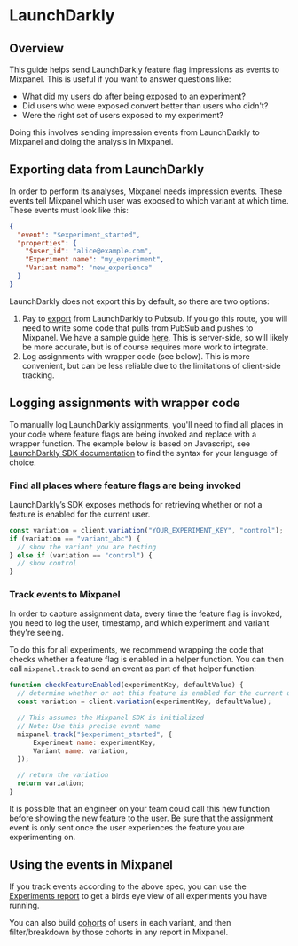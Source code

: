 # LaunchDarkly

## Overview
This guide helps send LaunchDarkly feature flag impressions as events to Mixpanel. This is useful if you want to answer questions like:
* What did my users do after being exposed to an experiment?
* Did users who were exposed convert better than users who didn't?
* Were the right set of users exposed to my experiment?

Doing this involves sending impression events from LaunchDarkly to Mixpanel and doing the analysis in Mixpanel.

## Exporting data from LaunchDarkly

In order to perform its analyses, Mixpanel needs impression events. These events tell Mixpanel which user was exposed to which variant at which time. These events must look like this:

```json
{
  "event": "$experiment_started",
  "properties": {
    "$user_id": "alice@example.com",
    "Experiment name": "my_experiment",
    "Variant name": "new_experience"
  }
}
```

LaunchDarkly does not export this by default, so there are two options:
1. Pay to [export](https://docs.launchdarkly.com/home/getting-started) from LaunchDarkly to Pubsub. If you go this route, you will need to write some code that pulls from PubSub and pushes to Mixpanel. We have a sample guide [here](/docs/tracking-methods/integrations/google-pubsub). This is server-side, so will likely be more accurate, but is of course requires more work to integrate.
2. Log assignments with wrapper code (see below). This is more convenient, but can be less reliable due to the limitations of client-side tracking.


## Logging assignments with wrapper code

To manually log LaunchDarkly assignments, you'll need to find all places in your code where feature flags are being invoked and replace with a wrapper function. The example below is based on Javascript, see [LaunchDarkly SDK documentation](https://docs.launchdarkly.com/sdk) to find the syntax for your language of choice.

### Find all places where feature flags are being invoked

LaunchDarkly’s SDK exposes methods for retrieving whether or not a feature is enabled for the current user. 

```js
const variation = client.variation("YOUR_EXPERIMENT_KEY", "control");
if (variation == "variant_abc") {
  // show the variant you are testing
} else if (variation == "control") {
  // show control
}
```

### Track events to Mixpanel

In order to capture assignment data, every time the feature flag is invoked, you need to log the user, timestamp, and which experiment and variant they're seeing.

To do this for all experiments, we recommend wrapping the code that checks whether a feature flag is enabled in a helper function. You can then call `mixpanel.track` to send an event as part of that helper function:

```js
function checkFeatureEnabled(experimentKey, defaultValue) {
  // determine whether or not this feature is enabled for the current user
  const variation = client.variation(experimentKey, defaultValue);

  // This assumes the Mixpanel SDK is initialized
  // Note: Use this precise event name
  mixpanel.track("$experiment_started", {
      Experiment name: experimentKey,
      Variant name: variation,
  });

  // return the variation
  return variation;
}
```

It is possible that an engineer on your team could call this new function before showing the new feature to the user. Be sure that the assignment event is only sent once the user experiences the feature you are experimenting on.

## Using the events in Mixpanel
If you track events according to the above spec, you can use the [Experiments report](/docs/reports/apps/experiments) to get a birds eye view of all experiments you have running.

You can also build [cohorts](/docs/users/cohorts) of users in each variant, and then filter/breakdown by those cohorts in any report in Mixpanel.

